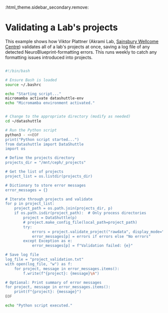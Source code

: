 :html_theme.sidebar_secondary.remove:

# Validating a Lab's projects

This example shows how Viktor Plattner (Akrami Lab, [Sainsbury Wellcome Centre](https://www.sainsburywellcome.org/web/)) validates
all of a lab's projects at once, saving a log file of any detected NeuroBlueprint-formatting errors.
This runs weekly to catch any formatting issues introduced into projects.


```bash

#!/bin/bash

# Ensure Bash is loaded
source ~/.bashrc

echo "Starting script..."
micromamba activate datashuttle-env
echo "Micromamba environment activated."


# Change to the appropriate directory (modify as needed)
cd ~/datashuttle

# Run the Python script
python3 - <<EOF
print("Python script started...")
from datashuttle import DataShuttle
import os

# Define the projects directory
projects_dir = "/mnt/ceph/_projects"

# Get the list of projects
project_list = os.listdir(projects_dir)

# Dictionary to store error messages
error_messages = {}

# Iterate through projects and validate
for p in project_list:
    project_path = os.path.join(projects_dir, p)
    if os.path.isdir(project_path):  # Only process directories
        project = DataShuttle(p)
        # project.make_config_file(local_path=project_path)
        try:
            errors = project.validate_project("rawdata", display_mode="print", strict_mode=True)
            error_messages[p] = errors if errors else "No errors"
        except Exception as e:
            error_messages[p] = f"Validation failed: {e}"

# Save log file
log_file = "project_validation.txt"
with open(log_file, "w") as f:
    for project, message in error_messages.items():
        f.write(f"{project}: {message}\n")

# Optional: Print summary of error messages
for project, message in error_messages.items():
    print(f"{project}: {message}")
EOF

echo "Python script executed."
```
